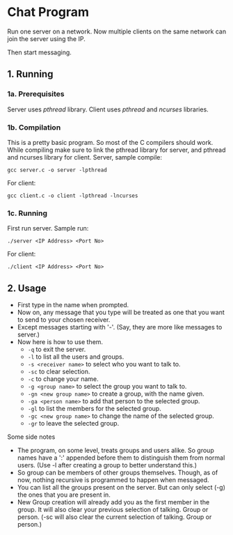 # Chat Program
Run one server on a network. Now multiple clients on the same network can join the server using the IP.

Then start messaging.
## 1. Running
### 1a. Prerequisites
Server uses _pthread_ library.
Client uses _pthread_ and _ncurses_ libraries.
### 1b. Compilation
This is a pretty basic program. So most of the C compilers should work. While compiling make sure to link the pthread library for server, and pthread and ncurses library for client. Server, sample compile:

`gcc server.c -o server -lpthread`

For client:

`gcc client.c -o client -lpthread -lncurses`

### 1c. Running
First run server. Sample run:

`./server <IP Address> <Port No>`

For client:

`./client <IP Address> <Port No>`

## 2. Usage

- First type in the name when prompted.
- Now on, any message that you type will be treated as one that you want to send to your chosen receiver.
- Except messages starting with '-'. (Say, they are more like messages to server.)
- Now here is how to use them.
  - `-q` to exit the server.
  - `-l` to list all the users and groups.
  - `-s <receiver name>` to select who you want to talk to.
  - `-sc` to clear selection.
  - `-c` to change your name.
  - `-g <group name>` to select the group you want to talk to.
  - `-gn <new group name>` to create a group, with the name given.
  - `-ga <person name>` to add that person to the selected group.
  - `-gl` to list the members for the selected group.
  - `-gc <new group name>` to change the name of the selected group.
  - `-gr` to leave the selected group.
  
Some side notes
- The program, on some level, treats groups and users alike. So group names have a ':' appended before them to distinguish them from normal users. (Use -l after creating a group to better understand this.)
- So group can be members of other groups themselves. Though, as of now, nothing recursive is programmed to happen when messaged.
- You can list all the groups present on the server. But can only select (-g) the ones that you are present in.
- New Group creation will already add you as the first member in the group. It will also clear your previous selection of talking. Group or person. (-sc will also clear the current selection of talking. Group or person.)
